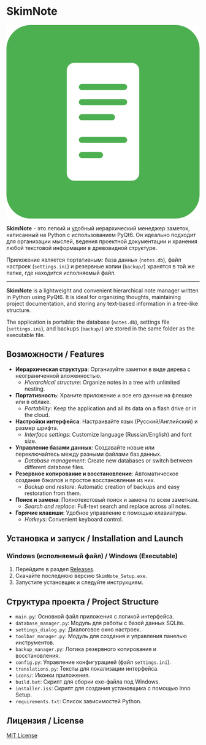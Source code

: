 # SkimNote

![SkimNote Icon](icons/app.svg)

**SkimNote** - это легкий и удобный иерархический менеджер заметок, написанный на Python с использованием PyQt6. Он идеально подходит для организации мыслей, ведения проектной документации и хранения любой текстовой информации в древовидной структуре.

Приложение является портативным: база данных (`notes.db`), файл настроек (`settings.ini`) и резервные копии (`backup/`) хранятся в той же папке, где находится исполняемый файл.

---

**SkimNote** is a lightweight and convenient hierarchical note manager written in Python using PyQt6. It is ideal for organizing thoughts, maintaining project documentation, and storing any text-based information in a tree-like structure.

The application is portable: the database (`notes.db`), settings file (`settings.ini`), and backups (`backup/`) are stored in the same folder as the executable file.

## Возможности / Features

-   **Иерархическая структура**: Организуйте заметки в виде дерева с неограниченной вложенностью.
    -   *Hierarchical structure*: Organize notes in a tree with unlimited nesting.
-   **Портативность**: Храните приложение и все его данные на флешке или в облаке.
    -   *Portability*: Keep the application and all its data on a flash drive or in the cloud.
-   **Настройки интерфейса**: Настраивайте язык (Русский/Английский) и размер шрифта.
    -   *Interface settings*: Customize language (Russian/English) and font size.
-   **Управление базами данных**: Создавайте новые или переключайтесь между разными файлами баз данных.
    -   *Database management*: Create new databases or switch between different database files.
-   **Резервное копирование и восстановление**: Автоматическое создание бэкапов и простое восстановление из них.
    -   *Backup and restore*: Automatic creation of backups and easy restoration from them.
-   **Поиск и замена**: Полнотекстовый поиск и замена по всем заметкам.
    -   *Search and replace*: Full-text search and replace across all notes.
-   **Горячие клавиши**: Удобное управление с помощью клавиатуры.
    -   *Hotkeys*: Convenient keyboard control.

## Установка и запуск / Installation and Launch

### Windows (исполняемый файл) / Windows (Executable)

1.  Перейдите в раздел [Releases](https://github.com/your_username/SkimNote/releases).
2.  Скачайте последнюю версию `SkimNote_Setup.exe`.
3.  Запустите установщик и следуйте инструкциям.

## Структура проекта / Project Structure

-   `main.py`: Основной файл приложения с логикой интерфейса.
-   `database_manager.py`: Модуль для работы с базой данных SQLite.
-   `settings_dialog.py`: Диалоговое окно настроек.
-   `toolbar_manager.py`: Модуль для создания и управления панелью инструментов.
-   `backup_manager.py`: Логика резервного копирования и восстановления.
-   `config.py`: Управление конфигурацией (файл `settings.ini`).
-   `translations.py`: Тексты для локализации интерфейса.
-   `icons/`: Иконки приложения.
-   `build.bat`: Скрипт для сборки exe-файла под Windows.
-   `installer.iss`: Скрипт для создания установщика с помощью Inno Setup.
-   `requirements.txt`: Список зависимостей Python.

## Лицензия / License

[MIT License](LICENSE.txt) 